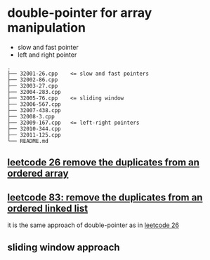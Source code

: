 # double-pointer for array manipulation

* slow and fast pointer
* left and right pointer

```
.
├── 32001-26.cpp    <= slow and fast pointers
├── 32002-86.cpp
├── 32003-27.cpp
├── 32004-283.cpp
├── 32005-76.cpp    <= sliding window
├── 32006-567.cpp   
├── 32007-438.cpp
├── 32008-3.cpp
├── 32009-167.cpp   <= left-right pointers
├── 32010-344.cpp
├── 32011-125.cpp
└── README.md
```

## [leetcode 26 remove the duplicates from an ordered array](https://leetcode.com/problems/remove-duplicates-from-sorted-array/)

## [leetcode 83: remove the duplicates from an ordered linked list](https://leetcode.com/problems/remove-duplicates-from-sorted-list/)

it is the same approach of double-pointer as in [leetcode 26](https://leetcode.com/problems/remove-duplicates-from-sorted-array/)

## sliding window approach

